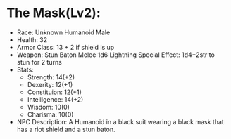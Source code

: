 # The Mask(Lv2):

 * Race: Unknown Humanoid Male
 * Health: 32
 * Armor Class: 13 + 2 if shield is up
 * Weapon: Stun Baton
    Melee
    1d6 Lightning
    Special Effect: 1d4+2str to stun for 2 turns
 * Stats:
    - Strength: 14(+2)
    - Dexerity: 12(+1)
    - Constituion: 12(+1)
    - Intelligence: 14(+2)
    - Wisdom:  10(0)
    - Charisma: 10(0)
 * NPC Description:
 A Humanoid in a black suit wearing a black mask that has a riot shield and a stun baton.